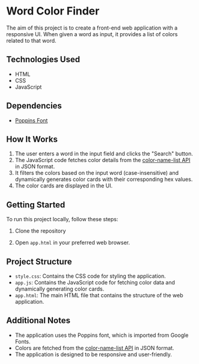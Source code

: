 # Word Color Finder

The aim of this project is to create a front-end web application with a responsive UI. When given a word as input, it provides a list of colors related to that word.

## Technologies Used

- HTML
- CSS
- JavaScript

## Dependencies

- [Poppins Font](https://fonts.googleapis.com/css2?family=Poppins:wght@200;300;400;500;600;700&display=swap)

## How It Works

1. The user enters a word in the input field and clicks the "Search" button.
2. The JavaScript code fetches color details from the [color-name-list API](https://unpkg.com/color-name-list/dist/colornames.json) in JSON format.
3. It filters the colors based on the input word (case-insensitive) and dynamically generates color cards with their corresponding hex values.
4. The color cards are displayed in the UI.

## Getting Started

To run this project locally, follow these steps:

1. Clone the repository

2. Open `app.html` in your preferred web browser.

## Project Structure

- `style.css`: Contains the CSS code for styling the application.
- `app.js`: Contains the JavaScript code for fetching color data and dynamically generating color cards.
- `app.html`: The main HTML file that contains the structure of the web application.

## Additional Notes

- The application uses the Poppins font, which is imported from Google Fonts.
- Colors are fetched from the [color-name-list API](https://unpkg.com/color-name-list/dist/colornames.json) in JSON format.
- The application is designed to be responsive and user-friendly.

